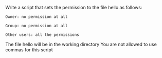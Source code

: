Write a script that sets the permission to the file hello as follows:



    Owner: no permission at all

    Group: no permission at all

    Other users: all the permissions



The file hello will be in the working directory You are not allowed to use commas for this script
